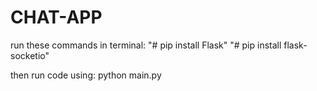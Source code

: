 # CHAT-APP
run these commands in terminal:
"# pip install Flask"
"# pip install flask-socketio"

then run code using:
python main.py
